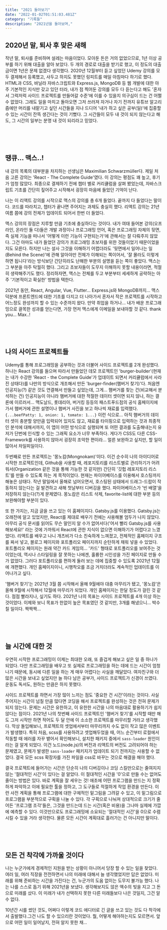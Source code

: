 ```yaml
---
title: "2021 돌아보기"
date: "2022-01-02T01:51:03.481Z"
category: "기록들"
description: "2021년을 돌아보며,"
---
```

## 2020년 말, 퇴사 후 맞은 새해

작년 말, 퇴사를 준비하며 설레는 마음이었다. 모아둔 돈은 거의 없었으므로, 1년 이상 공부를 하기 위해 대출을 알아 보았다. 두 개의 경로로 대출을 받기로 했고, 이 정도의 대출금이면 1년은 문제 없겠다 생각했다. 2020년 12월부터 듣고 싶었던 Udemy 강의를 모두 결제해서 등록했고, 사두고 하지도 못했던 링피트를 매일 아침마다 하기로 했다. HTML과 CSS, 바닐라 자바스크립트와 Express.js, MongoDB 등 웹 개발에 대한 아주 기본적인 지식만 갖고 있던 터라, 내가 점 찍어둔 강의를 모두 다 듣는다고 해도 '혼자서 그럭저럭 사이드 프로젝트를 만들어갈 수준'에 이를 수 있을지 의구심이 드는 건 어쩔 수 없었다. 그래도 일을 마치고 돌아오면 그저 쓰러져 자거나 자기 전까지 유튜브 알고리즘에만 머리를 내맡기고 싶던 시간들을 지나 드디어 '내가 하고 싶은 공부(일)'에 집중할 수 있는 시간이 잔뜩 생긴다는 것이 기뻤다. 그 시간들이 모두 내 것이 되지 않는다고 해도, 그 시간의 일부는 분명 내 것이 되리라고 믿었다.

<br/>
<br/>
<br/>

## 땡큐... 맥스..!

내 강의 목록의 대부분을 차지하는 선생님은 Maximilian Schwarzmüller다. 제일 처음 고른 강의는 'React - The Complete Guide'였다. 이 강의는 평점도 꽤 높고, 후기가 엄청 많았다. 최종으로 결제하기 전에 챕터 별로 커리큘럼을 살펴 봤었는데, 자바스크립트 기초를 간단히 짚어주고 시작해서 굉장히 마음에 들었던 기억이 난다.

나는 이 리액트 강의를 시작으로 맥스의 강의를 총 6개 들었다. 끝까지 다 들었다는 말이다. 코드를 따라치고, 챕터가 끝나면 주어지는 과제도 충실히 했다. 리액트 강의는 21년 여름 쯤에 강의 전체가 업데이트 되어서 한번 더 들었다.

맥스 강의의 장점은 지루할 만큼 기초에 충실하다는 것이다. 내가 여태 들어본 강의(오프라인, 온라인 둘 다)들은 개발 과정이나 프로그래밍 언어, 혹은 프로그래밍 자체의 뒷면, 즉 실제 기능을 떠나서 '어떻게 이런 기능이 구현되는가'에 관해서는 잘 다뤄주지 않았다. 그건 아마도 내가 들었던 강의가 프로그래밍 초보자를 위한 것들이었기 때문이었을지도 모른다. 하지만 나는 설사 그것을 이해하기 어렵더라도 '뒷면에서 일어나는 일(Behind the Scene)'에 관해 알아야만 전체가 이해되는 쪽이어서, '잘 몰라도 이렇게 하면 됩니다'라는 방식보단 간단히라도 난해한 부분의 설명을 듣는 쪽이 좋았다. 맥스는 그 부분을 아주 탁월히 했다. 그리고 초보자들이 도무지 이해하지 못할 내용이라면, 적절히 생략해주기도 했다. 정리하자면, 맥스는 전체를 두고 부분부터 세세하게 공략하는 아주 '기본적이고 확실한' 방법을 택한다.

2021년 동안, React, Angular, Vue, Flutter... Express.js와 MongoDB까지... 맥스 덕분에 프론트엔드에 대한 기초를 다지고 더 나아가서 혼자서 작은 프로젝트를 시작하고 어느정도 완성까지 할 수 있는 수준까지 왔다. 만약 취업을 하거나... 내가 배운 프로그래밍으로 괄목한 성과를 얻는다면, 가장 먼저 맥스에게 이메일을 보내야할 것 같다. thank you... Max..!

<br/>
<br/>
<br/>

## 나의 사이드 프로젝트들

Udemy를 통해 프로그래밍을 공부하는 것과 더불어 사이드 프로젝트를 2개 완성했다. 하나는 React 강의를 들으며 따라서 만들었던 데모 프로젝트인 'burger-builder'(현재는 내가 수강한 'React - the Complete Guide'가 업데이트 되면서 커리큘럼에서 사라진 상태다)를 나만의 방식으로 개조해서 만든 'burger-finder(햄버거 찾기)'다. 처음엔 인공지능(?) 같은 것도 연결해서 만들고 싶었는데, 그게... 햄버거를 찾는 건(비교해서 분석하는 건) 인공지능이 아니라 햄버거에 대한 적절한 데이터 셋이면 되지 않나, 하는 결론에 이르러서... 맥도날드, 롯데리아, 버거킹 등등의 패스트푸드점의 공식 홈페이지에 가서 햄버거에 관한 설명이나 햄버거 사진을 보고 하나씩 재료를 입력했다. `{...beefPatty: 1, onion: 1, tomato: 1...}` 이런 식으로... 아직 햄버거의 데이터 셋이 충분할 양만큼 입력되어 있지도 않고, 재료를 타이핑으로 입력하는 것과 최종적인 분석에 대해서까지, 이 앱이 어떤 방식으로 실행되며 또 어떤 결과를 도출해내는지 유저가 단번에 인식할 수 있는 그래픽 요소가 너무 부족하다. 게다가 CSS도 다른 CSS-Framework를 사용하지 않아서 굉장히 조악한 편이라... 얼른 보완하고 싶지만, 할 일이 많아서 차일피일이다.

두번째로 만든 프로젝트는 '몽노캄(Mongnokam)'이다. 이건 순수히 나의 아이디어로 시작한 프로젝트인데, Github을 사용할 때, 레포지토리를 리스트별로 관리하기가 어려워서(Organization 같은 것을 통해 가능한 것 같지만) 간단히 '깃헙 레포지토리 리스트'를 만들 수 있도록 하는 게 목적이었다. 현재는 파이어베이스를 이용해서 호스팅까지 해놓은 상태다. 작년 말일에서 올해로 넘어오면서, 호스팅된 상태에서 드래그-드랍이 작동하지 않는다는 걸 발견하고 새해 첫날부터 디버깅을 했다. 파이어베이스가 '빈 배열'을 저장하지 않는다(?)게 문제였다. 몽노캄은 리스트 삭제, favorite-list에 대한 부분 등의 보완해야할 부분이 있다.

또 한 가지는, 지금 글을 쓰고 있는 이 홈페이지다. Gatsby.js를 이용했다. Gatsby.js는 오래전에 알고 있었지만, React를 제대로 배우기 전에는 사용해볼 엄두가 나지 않았다. 아무리 공식 문서를 읽어도 무슨 말인지 알 수가 없어서다('어서 빨리 Gatsby.js를 사용해보세요!' 라는 것에 가까워서 React에 관한 지식이 없으면 이해하기가 어렵다고 느꼈었다). 리액트를 배우고 나니 개츠비가 다소 친숙하게 느껴졌고, 전체적인 홈페이지 구조를 짜서 넣고, 블로그 페이지와 포트폴리오 페이지까지 순탄하게 채워 넣을 수 있었다. 포트폴리오 페이지는 원래 약간 카드 게임의... '카드' 형태로 포트폴리오를 보여주는 것이었는데, 역시나 스타일링을 잘 못하는 나에겐, 훌륭한 시인성을 가진 페이지로 만들 수가 없었다. 그러다 포트폴리오를 편하게 둘러 보는 데에 집중할 수 있도록 2021년 12월에 개편했다. 개인 홈페이지이니, 시행착오를 조금 거치더라도 계속적인 업데이트를 이어나가고 싶다.

'햄버거 찾기'는 2021년 3월 쯤 시작해서 올해 9월에야 대충 마무리가 됐고, '몽노캄'은 올해 9월에 시작해서 12월에 마무리가 되었다. 개인 홈페이지는 한달 정도가 걸린 것 같다. 점점 빨라지나, 싶기도 하다. 2021년 나의 목표는 사이드 프로젝트를 4개 이상 하는 것이었다. 이제와 보니 목표가 한없이 높은 목표였던 것 같지만, 3개를 해냈으니... 박수칠 일이다. 짝짝짝...

<br/>
<br/>
<br/>

## 늘 시간에 대한 것

우연히 시작한 프로그래밍이 이제는 최대한 오래, 또 즐겁게 해보고 싶은 일 중 하나가 되었다. 다만 프로그래밍을 배우고 또 실제로 프로그래밍을 하는 데에 드는 시간이 엄청나기 때문에, 동시에 다른 일을 하는 게 매우 어렵다는 사실을 깨달았다. 여자친구와 더 많은 시간을 보내고 싶었지만 늘 하다 남은 공부가, 사이드 프로젝트가 신경이 쓰였다. 운동도 독서도, 원하는 만큼은 하지 못했다.

사이드 프로젝트를 하면서 가장 많이 느끼는 점도 '중요한 건 시간'이라는 것이다. 사실 주어지는 시간이 넘칠 만큼 많다면 코딩을 해서 프로젝트를 완성하는 것은 전혀 문제가 되지 않는다. 문제는 시간은 유한하고, 이 유한한 시간을 나의 마음대로 활용하기가 쉽지 않다는 점이다. 2021년 나의 첫번째 사이드 프로젝트인 '햄버거 찾기'를 시작할 때만 해도 그저 시작만 하면 적어도 두 달 안에 이 소소한 프로젝트를 마무리할 거라고 생각했다. 막상 돌입해보니, 프로젝트의 셋업에서부터 마무리까지 수도 없이 작고 많은 이벤트가 발생했다. 특히 처음, scss를 사용하려고 셋업해두었을 때, 어느 순간부터 로컬에서 작동할 때 에러를 자꾸 뱉어서 확인해보니, 설치한 패키지 중에서 `sass-loader` 원인이라는 걸 알게 되었다. 이건 노드(node.js)의 버전과 리액트의 버전도 고려되어야 하는 문제였고, 문제가 발생한 `sass-loader` 패키지가 업데이트 되기 전까지는 사용할 수 없었다. 결국 모든 scss 확장자를 가진 파일을 css로 바꾸는 것으로 해결을 해야 했다.

결국 프로젝트에 들어가는 시간은 단순히 나의 디버깅이나 코딩 스킬만으로는 줄여지지 않는 '절대적인 시간'이 있다는 걸 알았다. 이 절대적인 시간을 '0'으로 만들 수는 없어도 줄이는 방법은 있다. 바로 계획을 잘 세우는 것! 애초에 어떤 프로그램을 만드는 지 정확하게 파악하고 이에 필요한 툴을 정하고, 그 도구들로 적절하게 작업 환경을 만든다. 이런 사전 계획을 통해 프로그램에 대한 구체적인 밑그림을 그려갈 수 있고, 이 밑그림으로 프로그램을 부분적으로 구획을 나눌 수 있다. 각 구획으로 나눠져 상대적으로 크기가 줄어든 '프로그램 조각'들은, 그것을 만드는데 드는 시간(혹은 비용)을 그나마 실제에 가깝에 예측할 수 있다. 이것만으로도 프로그래밍에 소요되는 '절대적인 시간'을 0으로 수렴시킬 수 있을 거라 생각한다. 물론 모든 시간이 계획대로 흘러가는 건 아니지만 말이다.

<br/>
<br/>
<br/>

## 모든 건 착각에 가까울 것이다

나는 누군가에게 경제적인 지원을 받는 상황이 아니어서 당장 할 수 있는 일을 찾았다. 여러 일, 여러 직장을 전전하면서 나의 미래에 대해서 늘 생각했었지만 답은 없었다. 미래를 위해 준비하는 시간을 가진다는 건, 누군가의 도움 없이는 도무지 불가능 했다. 나는 나를 스스로 돕기 위해 2021년을 보냈다. 생각해보지도 않은 액수의 빚을 지고 그 돈으로 미래를 샀다. 이 미래가 내가 선택하지 못한 다른 미래들보다 나은 것일지, 그건 알 수 없다.

10년간 시를 썼던 것도, 어쩌다 이렇게 코드 에디터로 긴 글을 쓰고 있는 것도 다 착각에서 출발했다.그건 나도 할 수 있으리란 것이었다. 뭘, 어떻게 해야하는지도 모르면서. 앞으로 어떤 일이 일어날지, 전혀 알지 못한 채...